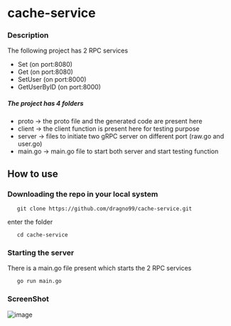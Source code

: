 # cache-service

### Description
The following project has 2 RPC services 
- Set         (on port:8080)
- Get         (on port:8080)
- SetUser     (on port:8000)
- GetUserByID (on port:8000)

 
 ##### The project has 4 folders  
 - proto -> the proto file and the generated code are present here
 - client -> the client function is present here for testing purpose
 - server -> files to initiate two gRPC server on different port (raw.go and user.go)
 - main.go -> main.go file to start both server and start testing function


## How to use 

### Downloading the repo in your local system 

 ```
    git clone https://github.com/dragno99/cache-service.git
 ```
  
  enter the folder
  
 ```
    cd cache-service
 ```
### Starting the server 
There is a main.go file present which starts the 2 RPC services  
 
 ```
    go run main.go
 ```
 

### ScreenShot

![image](https://user-images.githubusercontent.com/76701875/190658766-e89b0a65-8391-49dd-8449-7dc845752404.png)



